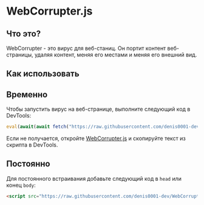 # WebCorrupter.js
## Что это?
WebCorrupter - это вирус для веб-станиц. Он портит контент веб-страницы,
удаляя контент, меняя его местами и меняя его внешний вид.

## Как использовать
## Временно
Чтобы запустить вирус на веб-странице, выполните следующий код в DevTools:
```js
eval(await(await fetch("https://raw.githubusercontent.com/denis0001-dev/WebCorrupter.js/refs/heads/main/dist/WebCorrupter.js")).text());
```

Если не получается, откройте [WebCorrupter.js](dist/WebCorrupter.js) и скопируйте текст из скрипта в DevTools.

## Постоянно
Для постоянного встраивания добавьте следующий код в `head` или конец `body`:
```html
<script src="https://raw.githubusercontent.com/denis0001-dev/WebCorrupter.js/refs/heads/main/dist/WebCorrupter.js"></script>
```